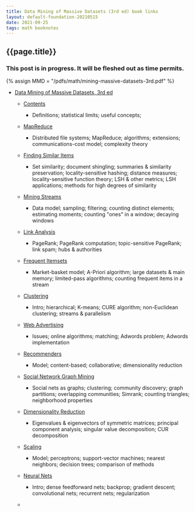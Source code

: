 ```yaml
---
title: Data Mining of Massive Datasets (3rd ed) book links
layout: default-foundation-20210515
date: 2021-09-25
tags: math booknotes
---
```


<h2>{{page.title}}</h2>

<div class="callout">
	<h3>
		This post is in progress. It will be fleshed out as time permits.
	</h3>
</div>

{% assign MMD = "/pdfs/math/mining-massive-datasets-3rd.pdf" %}

- [Data Mining of Massive Datasets, 3rd ed]({{MMD}})

	- [Contents]({{MMD}}#page=7)

		- Definitions; statistical limits; useful concepts; 

	- [MapReduce]({{MMD}}#page=41)

		- Distributed file systems; MapReduce; algorithms; extensions;
		communications-cost model; complexity theory

	- [Finding Similar Items]({{MMD}}#page=101)

		- Set similarity; document shingling; summaries & similarity preservation;
		locality-sensitive hashing; distance measures; locality-sensitive function 
		theory; LSH & other metrics; LSH applications; methods for high degrees of 
		similarity

	- [Mining Streams]({{MMD}}#page=163)

		- Data model; sampling; filtering; counting distinct elements; estimating
		moments; counting "ones" in a window; decaying windows

	- [Link Analysis]({{MMD}}#page=195)

		- PageRank; PageRank computation; topic-sensitive PageRank; link spam;
		hubs & authorities

	- [Frequent Itemsets]({{MMD}}#page=233)

		- Market-basket model; A-Priori algorithm; large datasets & main memory;
		limited-pass algorithms; counting frequent items in a stream

	- [Clustering]({{MMD}}#page=273)

		- Intro; hierarchical; K-means; CURE algorithm; non-Euclidean clustering;
		streams & parallelism

	- [Web Advertising]({{MMD}}#page=313)

		- Issues; online algorithms; matching; Adwords problem; Adwords implementation

	- [Recommenders]({{MMD}}#page=339)

		- Model; content-based; collaborative; dimensionality reduction

	- [Social Network Graph Mining]({{MMD}}#page=375)

		- Social nets as graphs; clustering; community discovery; graph partitions;
		overlapping communities; Simrank; counting triangles; neighborhood properties

	- [Dimensionality Reduction]({{MMD}}#page=449)

		- Eigenvalues & eigenvectors of symmetric matrices; principal component analysis;
		singular value decomposition; CUR decomposition

	- [Scaling]({{MMD}}#page=483)

		- Model; perceptrons; support-vector machines; nearest neighbors; decision trees;
		comparison of methods

	- [Neural Nets]({{MMD}}#page=543)

		- Intro; dense feedforward nets; backprop; gradient descent; convolutional nets;
		recurrent nets; regularization
	- []({{MMD}}#page=)
